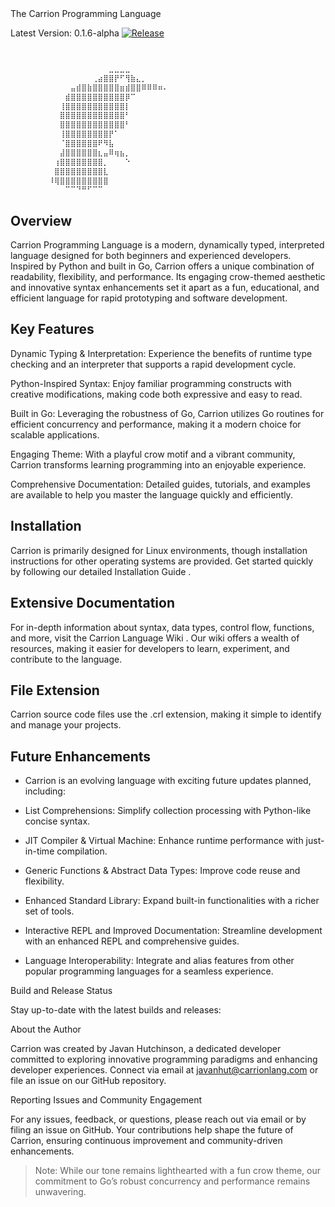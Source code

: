 <meta name="google-site-verification" content="7L-IkFjwJUUVamMg0bj1PwYOVcpowQyomYVhYM4e6lk" />
<meta name="description" content="Carrion Programming Language is a modern, dynamically typed, interpreted language inspired by Python and built in Go. Discover its fun crow theme, unique syntax, and powerful features for fast development and learning." />The Carrion Programming Language

Latest Version: 0.1.6-alpha [![Release](https://img.shields.io/badge/version-0.1.6-blue.svg)]()



```bash


⠀⠀⠀⠀⠀⠀⠀⠀⠀⠀⠀⠀⠀⠀⠀⠀⠀⠀⣀⣀⣀⣀⠀⠀⠀⠀⠀⠀⠀⠀
⠀⠀⠀⠀⠀⠀⠀⠀⠀⠀⠀⠀⠀⠀⠀⢀⣴⣿⣿⡟⠋⢻⣷⣄⡀⠀⠀⠀⠀⠀
⠀⠀⠀⠀⠀⠀⠀⠀⠀⠀⠀⣤⣾⣿⣷⣿⣿⣿⣿⣿⣶⣾⣿⣿⠿⠿⠿⠶⠄⠀
⠀⠀⠀⠀⠀⠀⠀⠀⠀⠀⣾⣿⣿⣿⣿⣿⣿⣿⣿⣿⣿⡿⠉⠀⠀⠀⠀⠀⠀⠀
⠀⠀⠀⠀⠀⠀⠀⠀⠀⢸⣿⣿⣿⣿⣿⣿⣿⣿⣿⣿⣿⡇⠀⠀⠀⠀⠀⠀⠀⠀
⠀⠀⠀⠀⠀⠀⠀⠀⠀⣿⣿⣿⣿⣿⣿⣿⣿⣿⣿⣿⣿⠃⠀⠀⠀⠀⠀⠀⠀⠀
⠀⠀⠀⠀⠀⠀⠀⠀⠀⣿⣿⣿⣿⣿⣿⣿⣿⣿⣿⣿⣿⠃⠀⠀⠀⠀⠀⠀⠀⠀
⠀⠀⠀⠀⠀⠀⠀⠀⠀⢸⣿⣿⣿⣿⣿⣿⣿⣿⡟⠁⠀⠀⠀⠀⠀⠀⠀⠀⠀⠀
⠀⠀⠀⠀⠀⠀⠀⠀⠀⠈⣿⣿⣿⣿⣿⣿⠟⠻⣧⠀⠀⠀⠀⠀⠀⠀⠀⠀⠀⠀
⠀⠀⠀⠀⠀⠀⠀⠀⠀⣼⣿⣿⣿⣿⣿⣿⣆⣤⠿⢶⣦⡀⠀⠀⠀⠀⠀⠀⠀⠀
⠀⠀⠀⠀⠀⠀⠀⠀⢰⣿⣿⣿⣿⣿⣿⣿⣿⡀⠀⠀⠀⠑⠀⠀⠀⠀⠀⠀⠀⠀
⠀⠀⠀⠀⠀⠀⠀⠀⣿⣿⣿⣿⣿⣿⣿⣿⣿⣇⠀⠀⠀⠀⠀⠀⠀⠀⠀⠀⠀⠀
⠀⠀⠀⠀⠀⠀⠀⠸⢿⣿⣿⣿⣿⣿⣿⣿⣿⣿⠀⠀⠀⠀⠀⠀⠀⠀⠀⠀⠀⠀
⠀⠀⠀⠀⠀⠀⠀⠀⠀⠀⠉⠉⠙⠛⠋⠉⠉⠀⠀⠀⠀⠀⠀⠀⠀
```
## Overview

Carrion Programming Language is a modern, dynamically typed, interpreted language designed for both beginners and experienced developers. Inspired by Python and built in Go, Carrion offers a unique combination of readability, flexibility, and performance. Its engaging crow-themed aesthetic and innovative syntax enhancements set it apart as a fun, educational, and efficient language for rapid prototyping and software development.

## Key Features

Dynamic Typing & Interpretation:
Experience the benefits of runtime type checking and an interpreter that supports a rapid development cycle.

Python-Inspired Syntax:
Enjoy familiar programming constructs with creative modifications, making code both expressive and easy to read.

Built in Go:
Leveraging the robustness of Go, Carrion utilizes Go routines for efficient concurrency and performance, making it a modern choice for scalable applications.

Engaging Theme:
With a playful crow motif and a vibrant community, Carrion transforms learning programming into an enjoyable experience.

Comprehensive Documentation:
Detailed guides, tutorials, and examples are available to help you master the language quickly and efficiently.


## Installation

Carrion is primarily designed for Linux environments, though installation instructions for other operating systems are provided. Get started quickly by following our detailed Installation Guide .

## Extensive Documentation

For in-depth information about syntax, data types, control flow, functions, and more, visit the Carrion Language Wiki . Our wiki offers a wealth of resources, making it easier for developers to learn, experiment, and contribute to the language.

## File Extension

Carrion source code files use the .crl extension, making it simple to identify and manage your projects.

## Future Enhancements

- Carrion is an evolving language with exciting future updates planned, including:

- List Comprehensions: Simplify collection processing with Python-like concise syntax.

- JIT Compiler & Virtual Machine: Enhance runtime performance with just-in-time compilation.

- Generic Functions & Abstract Data Types: Improve code reuse and flexibility.

- Enhanced Standard Library: Expand built-in functionalities with a richer set of tools.

- Interactive REPL and Improved Documentation: Streamline development with an enhanced REPL and comprehensive guides.

- Language Interoperability: Integrate and alias features from other popular programming languages for a seamless experience.


Build and Release Status

Stay up-to-date with the latest builds and releases: 

About the Author

Carrion was created by Javan Hutchinson, a dedicated developer committed to exploring innovative programming paradigms and enhancing developer experiences. Connect via email at javanhut@carrionlang.com or file an issue on our GitHub repository.

Reporting Issues and Community Engagement

For any issues, feedback, or questions, please reach out via email or by filing an issue on GitHub. Your contributions help shape the future of Carrion, ensuring continuous improvement and community-driven enhancements.

> Note: While our tone remains lighthearted with a fun crow theme, our commitment to Go’s robust concurrency and performance remains unwavering.
